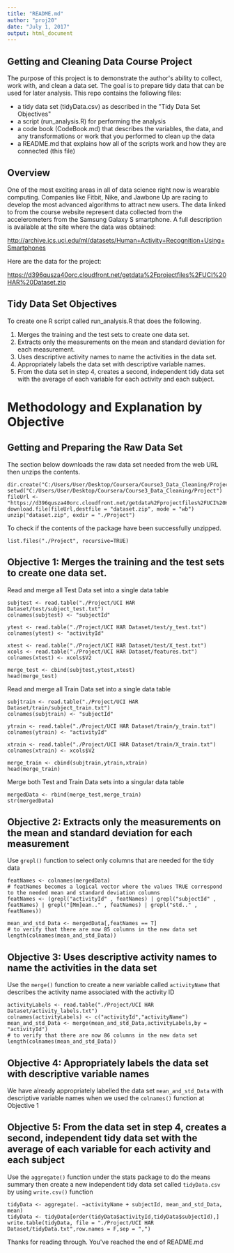 ```yaml
---
title: "README.md"
author: "proj20"
date: "July 1, 2017"
output: html_document
---
```



## Getting and Cleaning Data Course Project

The purpose of this project is to demonstrate the author's ability to collect, work with, and clean a data set. The goal is to prepare tidy data that can be used for later analysis. This repo contains the following files:

* a tidy data set (tidyData.csv) as described in the "Tidy Data Set Objectives"
* a script (run_analysis.R) for performing the analysis
* a code book (CodeBook.md) that describes the variables, the data, and any transformations or work that you performed to clean up the data
* a README.md that explains how all of the scripts work and how they are connected (this file)


## Overview

One of the most exciting areas in all of data science right now is wearable computing. Companies like Fitbit, Nike, and Jawbone Up are racing to develop the most advanced algorithms to attract new users. The data linked to from the course website represent data collected from the accelerometers from the Samsung Galaxy S smartphone. A full description is available at the site where the data was obtained:

http://archive.ics.uci.edu/ml/datasets/Human+Activity+Recognition+Using+Smartphones

Here are the data for the project:

https://d396qusza40orc.cloudfront.net/getdata%2Fprojectfiles%2FUCI%20HAR%20Dataset.zip 


## Tidy Data Set Objectives

To create one R script called run_analysis.R that does the following.

1. Merges the training and the test sets to create one data set.
2. Extracts only the measurements on the mean and standard deviation for each measurement.
3. Uses descriptive activity names to name the activities in the data set.
4. Appropriately labels the data set with descriptive variable names.
5. From the data set in step 4, creates a second, independent tidy data set with the average of each variable for each activity and each subject.


# Methodology and Explanation by Objective

## Getting and Preparing the Raw Data Set
The section below downloads the raw data set needed from the web URL then unzips the contents.

```{r}
dir.create("C:/Users/User/Desktop/Coursera/Course3_Data_Cleaning/Project")
setwd("C:/Users/User/Desktop/Coursera/Course3_Data_Cleaning/Project")
fileUrl <- "https://d396qusza40orc.cloudfront.net/getdata%2Fprojectfiles%2FUCI%20HAR%20Dataset.zip"
download.file(fileUrl,destfile = "dataset.zip", mode = "wb")
unzip("dataset.zip", exdir = "./Project")
```
To check if the contents of the package have been successfully unzipped.
```{r}
list.files("./Project", recursive=TRUE)
```

## Objective 1: Merges the training and the test sets to create one data set.

Read and merge all Test Data set into a single data table
```{r}
subjtest <- read.table("./Project/UCI HAR Dataset/test/subject_test.txt")
colnames(subjtest) <- "subjectId"

ytest <- read.table("./Project/UCI HAR Dataset/test/y_test.txt")
colnames(ytest) <- "activityId"

xtest <- read.table("./Project/UCI HAR Dataset/test/X_test.txt")
xcols <- read.table("./Project/UCI HAR Dataset/features.txt")
colnames(xtest) <- xcols$V2

merge_test <- cbind(subjtest,ytest,xtest)
head(merge_test)
```

Read and merge all Train Data set into a single data table
```{r}
subjtrain <- read.table("./Project/UCI HAR Dataset/train/subject_train.txt")
colnames(subjtrain) <- "subjectId"

ytrain <- read.table("./Project/UCI HAR Dataset/train/y_train.txt")
colnames(ytrain) <- "activityId"

xtrain <- read.table("./Project/UCI HAR Dataset/train/X_train.txt")
colnames(xtrain) <- xcols$V2

merge_train <- cbind(subjtrain,ytrain,xtrain)
head(merge_train)
```

Merge both Test and Train Data sets into a singular data table
```{r}
mergedData <- rbind(merge_test,merge_train)
str(mergedData)
```

## Objective 2: Extracts only the measurements on the mean and standard deviation for each measurement
Use `grepl()` function to select only columns that are needed for the tidy data
```{r}
featNames <- colnames(mergedData)
# featNames becomes a logical vector where the values TRUE correspond to the needed mean and standard deviation columns
featNames <- (grepl("activityId" , featNames) | grepl("subjectId" , featNames) | grepl("[Mm]ean.." , featNames) | grepl("std.." , featNames))

mean_and_std_Data <- mergedData[,featNames == T]
# to verify that there are now 85 columns in the new data set
length(colnames(mean_and_std_Data))
```

## Objective 3: Uses descriptive activity names to name the activities in the data set
Use the `merge()` function to create a new variable called `activityName` that describes the activity name associated with the activity ID  
```{r}
activityLabels <- read.table("./Project/UCI HAR Dataset/activity_labels.txt")
colnames(activityLabels) <- c("activityId","activityName")
mean_and_std_Data <- merge(mean_and_std_Data,activityLabels,by = "activityId")
# to verify that there are now 86 columns in the new data set
length(colnames(mean_and_std_Data))
```

## Objective 4: Appropriately labels the data set with descriptive variable names
We have already appropriately labelled the data set `mean_and_std_Data` with descriptive variable names when we used the `colnames()` function at Objective 1


## Objective 5: From the data set in step 4, creates a second, independent tidy data set with the average of each variable for each activity and each subject

Use the `aggregate()` function under the stats package to do the means summary then create a new independent tidy data set called `tidyData.csv` by using `write.csv()` function
```{r}
tidyData <- aggregate(. ~activityName + subjectId, mean_and_std_Data, mean)
tidyData <- tidyData[order(tidyData$activityId,tidyData$subjectId),]
write.table(tidyData, file = "./Project/UCI HAR Dataset/tidyData.txt",row.names = F,sep = ",")
```

Thanks for reading through. You've reached the end of README.md
